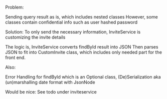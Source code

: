 Problem:

Sending query result as is, which includes nested classes
However, some classes contain confidential info such as user hashed password

Solution:
To only send the necessary information, InviteService is customizing the invite details

The logic is, InviteService converts findById result into JSON
Then parses JSON to fit into CustomInvite class, which includes only needed part for the front end.

Also:

Error Handling for findById which is an Optional class,
(De)Serialization aka (un)marshalling date format with JsonNode
 
 Would be nice:
 See todo under inviteservice 